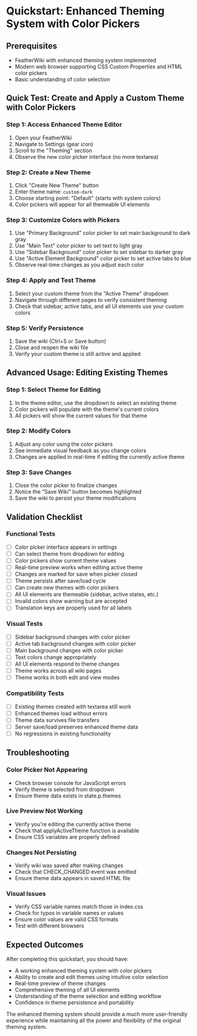 # Quickstart: Enhanced Theming System with Color Pickers

## Prerequisites
- FeatherWiki with enhanced theming system implemented
- Modern web browser supporting CSS Custom Properties and HTML color pickers
- Basic understanding of color selection

## Quick Test: Create and Apply a Custom Theme with Color Pickers

### Step 1: Access Enhanced Theme Editor
1. Open your FeatherWiki
2. Navigate to Settings (gear icon)
3. Scroll to the "Theming" section
4. Observe the new color picker interface (no more textarea)

### Step 2: Create a New Theme
1. Click "Create New Theme" button
2. Enter theme name: `custom-dark`
3. Choose starting point: "Default" (starts with system colors)
4. Color pickers will appear for all themeable UI elements

### Step 3: Customize Colors with Pickers
1. Use "Primary Background" color picker to set main background to dark gray
2. Use "Main Text" color picker to set text to light gray
3. Use "Sidebar Background" color picker to set sidebar to darker gray
4. Use "Active Element Background" color picker to set active tabs to blue
5. Observe real-time changes as you adjust each color

### Step 4: Apply and Test Theme
1. Select your custom theme from the "Active Theme" dropdown
2. Navigate through different pages to verify consistent theming
3. Check that sidebar, active tabs, and all UI elements use your custom colors

### Step 5: Verify Persistence
1. Save the wiki (Ctrl+S or Save button)
2. Close and reopen the wiki file
3. Verify your custom theme is still active and applied

## Advanced Usage: Editing Existing Themes

### Step 1: Select Theme for Editing
1. In the theme editor, use the dropdown to select an existing theme
2. Color pickers will populate with the theme's current colors
3. All pickers will show the current values for that theme

### Step 2: Modify Colors
1. Adjust any color using the color pickers
2. See immediate visual feedback as you change colors
3. Changes are applied in real-time if editing the currently active theme

### Step 3: Save Changes
1. Close the color picker to finalize changes
2. Notice the "Save Wiki" button becomes highlighted
3. Save the wiki to persist your theme modifications

## Validation Checklist

### Functional Tests
- [ ] Color picker interface appears in settings
- [ ] Can select theme from dropdown for editing
- [ ] Color pickers show current theme values
- [ ] Real-time preview works when editing active theme
- [ ] Changes are marked for save when picker closed
- [ ] Theme persists after save/load cycle
- [ ] Can create new themes with color pickers
- [ ] All UI elements are themeable (sidebar, active states, etc.)
- [ ] Invalid colors show warning but are accepted
- [ ] Translation keys are properly used for all labels

### Visual Tests
- [ ] Sidebar background changes with color picker
- [ ] Active tab background changes with color picker
- [ ] Main background changes with color picker
- [ ] Text colors change appropriately
- [ ] All UI elements respond to theme changes
- [ ] Theme works across all wiki pages
- [ ] Theme works in both edit and view modes

### Compatibility Tests
- [ ] Existing themes created with textarea still work
- [ ] Enhanced themes load without errors
- [ ] Theme data survives file transfers
- [ ] Server save/load preserves enhanced theme data
- [ ] No regressions in existing functionality

## Troubleshooting

### Color Picker Not Appearing
- Check browser console for JavaScript errors
- Verify theme is selected from dropdown
- Ensure theme data exists in state.p.themes

### Live Preview Not Working
- Verify you're editing the currently active theme
- Check that applyActiveTheme function is available
- Ensure CSS variables are properly defined

### Changes Not Persisting
- Verify wiki was saved after making changes
- Check that CHECK_CHANGED event was emitted
- Ensure theme data appears in saved HTML file

### Visual Issues
- Verify CSS variable names match those in index.css
- Check for typos in variable names or values
- Ensure color values are valid CSS formats
- Test with different browsers

## Expected Outcomes

After completing this quickstart, you should have:
- A working enhanced theming system with color pickers
- Ability to create and edit themes using intuitive color selection
- Real-time preview of theme changes
- Comprehensive theming of all UI elements
- Understanding of the theme selection and editing workflow
- Confidence in theme persistence and portability

The enhanced theming system should provide a much more user-friendly experience while maintaining all the power and flexibility of the original theming system.

